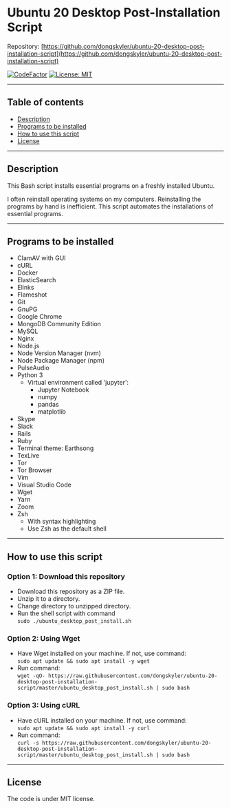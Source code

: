 # Ubuntu 20 Desktop Post-Installation Script

Repository: [https://github.com/dongskyler/ubuntu-20-desktop-post-installation-script](https://github.com/dongskyler/ubuntu-20-desktop-post-installation-script)

[![CodeFactor](https://www.codefactor.io/repository/github/dongskyler/ubuntu-20-desktop-post-installation-script/badge)](https://www.codefactor.io/repository/github/dongskyler/ubuntu-20-desktop-post-installation-script)
[![License: MIT](https://img.shields.io/badge/License-MIT-yellow.svg)](https://opensource.org/licenses/MIT)

---

## Table of contents

- [Description](#Description)
- [Programs to be installed](#Programs-to-be-installed)
- [How to use this script](#How-to-use-this-script)
- [License](#License)

---

## Description

This Bash script installs essential programs on a freshly installed Ubuntu.

I often reinstall operating systems on my computers. Reinstalling the programs by hand is inefficient. This script automates the installations of essential programs.

---

## Programs to be installed

- ClamAV with GUI
- cURL
- Docker
- ElasticSearch
- Elinks
- Flameshot
- Git
- GnuPG
- Google Chrome
- MongoDB Community Edition
- MySQL
- Nginx
- Node.js
- Node Version Manager (nvm)
- Node Package Manager (npm)
- PulseAudio
- Python 3
  - Virtual environment called 'jupyter':
    - Jupyter Notebook
    - numpy
    - pandas
    - matplotlib
- Skype
- Slack
- Rails
- Ruby
- Terminal theme: Earthsong
- TexLive
- Tor
- Tor Browser
- Vim
- Visual Studio Code
- Wget
- Yarn
- Zoom
- Zsh
  - With syntax highlighting
  - Use Zsh as the default shell

---

## How to use this script

### Option 1: Download this repository

- Download this repository as a ZIP file.
- Unzip it to a directory.
- Change directory to unzipped directory.
- Run the shell script with command \
  `sudo ./ubuntu_desktop_post_install.sh`

### Option 2: Using Wget

- Have Wget installed on your machine. If not, use command: \
  `sudo apt update && sudo apt install -y wget`
- Run command: \
  `wget -qO- https://raw.githubusercontent.com/dongskyler/ubuntu-20-desktop-post-installation-script/master/ubuntu_desktop_post_install.sh | sudo bash`

### Option 3: Using cURL

- Have cURL installed on your machine. If not, use command: \
  `sudo apt update && sudo apt install -y curl`
- Run command: \
  `curl -s https://raw.githubusercontent.com/dongskyler/ubuntu-20-desktop-post-installation-script/master/ubuntu_desktop_post_install.sh | sudo bash`

---

## License

The code is under MIT license.
